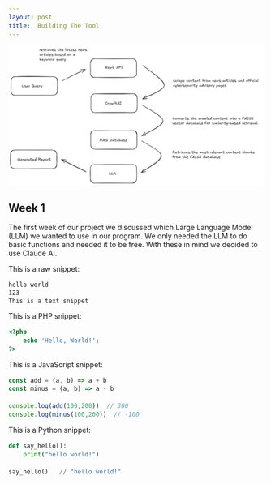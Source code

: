 ```yaml
---
layout: post
title:  Building The Tool
---
```

![img](https://github.com/Cyber-Analytics-1/Cyber-Analytics-1.github.io/blob/master/images/pipline.png?raw=true)

## Week 1

The first week of our project we discussed which Large Language Model (LLM) we wanted to use in our program. We only needed the LLM to do basic functions and needed it to be free. With these in mind we decided to use Claude AI.

This is a raw snippet:

```
hello world
123
This is a text snippet
```

This is a PHP snippet:

```php
<?php
    echo 'Hello, World!';
?>
```

This is a JavaScript snippet:

```js
const add = (a, b) => a + b
const minus = (a, b) => a - b

console.log(add(100,200))  // 300
console.log(minus(100,200))  // -100
```

This is a Python snippet:

```python
def say_hello():
    print("hello world!")

say_hello()   // "hello world!"
```
